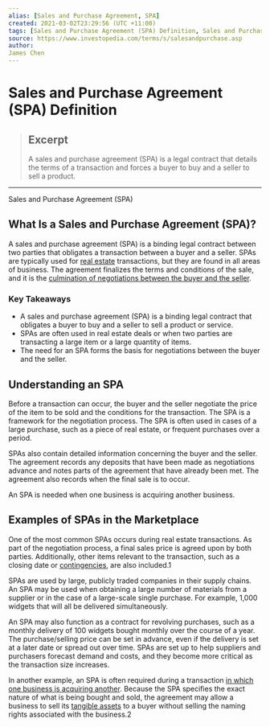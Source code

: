 ```yaml
---
alias: [Sales and Purchase Agreement, SPA]
created: 2021-03-02T23:29:56 (UTC +11:00)
tags: [Sales and Purchase Agreement (SPA) Definition, Sales and Purchase Agreement (SPA)]
source: https://www.investopedia.com/terms/s/salesandpurchase.asp
author: 
James Chen
---
```


# Sales and Purchase Agreement (SPA) Definition

> ## Excerpt
> A sales and purchase agreement (SPA) is a legal contract that details the terms of a transaction and forces a buyer to buy and a seller to sell a product.

---

Sales and Purchase Agreement (SPA)
## What Is a Sales and Purchase Agreement (SPA)?

A sales and purchase agreement (SPA) is a binding legal contract between two parties that obligates a transaction between a buyer and a seller. SPAs are typically used for [real estate](https://www.investopedia.com/terms/r/realestate.asp) transactions, but they are found in all areas of business. The agreement finalizes the terms and conditions of the sale, and it is the [culmination of negotiations between the buyer and the seller](https://www.investopedia.com/articles/mortgages-real-estate/10/closing-home-process.asp).

### Key Takeaways

-   A sales and purchase agreement (SPA) is a binding legal contract that obligates a buyer to buy and a seller to sell a product or service.
-   SPAs are often used in real estate deals or when two parties are transacting a large item or a large quantity of items.
-   The need for an SPA forms the basis for negotiations between the buyer and the seller.

## Understanding an SPA

Before a transaction can occur, the buyer and the seller negotiate the price of the item to be sold and the conditions for the transaction. The SPA is a framework for the negotiation process. The SPA is often used in cases of a large purchase, such as a piece of real estate, or frequent purchases over a period.

SPAs also contain detailed information concerning the buyer and the seller. The agreement records any deposits that have been made as negotiations advance and notes parts of the agreement that have already been met. The agreement also records when the final sale is to occur.

An SPA is needed when one business is acquiring another business.

## Examples of SPAs in the Marketplace

One of the most common SPAs occurs during real estate transactions. As part of the negotiation process, a final sales price is agreed upon by both parties. Additionally, other items relevant to the transaction, such as a closing date or [contingencies](https://www.investopedia.com/terms/c/contingency.asp), are also included.1

SPAs are used by large, publicly traded companies in their supply chains. An SPA may be used when obtaining a large number of materials from a supplier or in the case of a large-scale single purchase. For example, 1,000 widgets that will all be delivered simultaneously.

An SPA may also function as a contract for revolving purchases, such as a monthly delivery of 100 widgets bought monthly over the course of a year. The purchase/selling price can be set in advance, even if the delivery is set at a later date or spread out over time. SPAs are set up to help suppliers and purchasers forecast demand and costs, and they become more critical as the transaction size increases.

In another example, an SPA is often required during a transaction [in which one business is acquiring another](https://www.investopedia.com/articles/pf/08/sell-small-business.asp). Because the SPA specifies the exact nature of what is being bought and sold, the agreement may allow a business to sell its [tangible assets](https://www.investopedia.com/terms/t/tangibleasset.asp) to a buyer without selling the naming rights associated with the business.2
